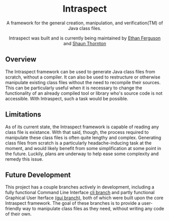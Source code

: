 <div align="center">

Intraspect
=====================

A framework for the general creation, manipulation, and verification(TM) of Java class files.

Intraspect was built and is currently being maintained by [Ethan Ferguson](https://github.com/ethanf108/) and [Shaun Thornton](https://github.com/homeworkhopper/)

</div>

## Overview

The Intraspect framework can be used to generate Java class files from scratch, without a compiler. It can also be used to restructure or otherwise manipulate existing class files without the need to recompile their sources. This can be particularly useful when it is necessary to change the functionality of an already compiled tool or library who's source code is not accessible. With Intraspect, such a task would be possible.

## Limitations

As of its current state, the Intraspect framework is capable of reading any class file is existance. With that said, though, the process required to manipulate these class files is often quite lengthy and complex. Generating class files from scratch is a particularly headache-inducing task at the moment, and would likely benefit from some simplification at some point in the future. Luckily, plans are underway to help ease some complexity and remedy this issue.

## Future Development

This project has a couple branches actively in development, including a fully functional Command Line Interface [cli branch](https://github.com/ethanf108/Intraspect/tree/cli) and partly functional Graphical User Iterface [(gui branch)](https://github.com/ethanf108/Intraspect/tree/gui), both of which were built upon the core Intraspect framework. The goal of these branches is to provide a user-friendly way to manipulate class files as they need, without writing any code of their own.
